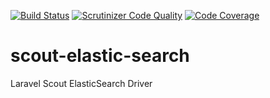 [![Build Status](https://travis-ci.com/arunfung/scout-elasticsearch.svg?branch=master)](https://travis-ci.com/arunfung/scout-elasticsearch)
[![Scrutinizer Code Quality](https://scrutinizer-ci.com/g/arunfung/scout-elasticsearch/badges/quality-score.png?b=master)](https://scrutinizer-ci.com/g/arunfung/scout-elasticsearch/?branch=master)
[![Code Coverage](https://scrutinizer-ci.com/g/arunfung/scout-elasticsearch/badges/coverage.png?b=master)](https://scrutinizer-ci.com/g/arunfung/scout-elasticsearch/?branch=master)

# scout-elastic-search
Laravel Scout ElasticSearch Driver
